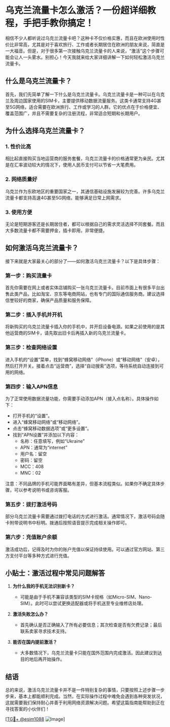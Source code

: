 # 乌克兰流量卡怎么激活？一份超详细教程，手把手教你搞定！

相信不少人都听说过乌克兰流量卡吧？这种卡不仅价格实惠，而且在欧洲使用时性价比非常高，尤其是对于喜欢旅行、工作或者长期居住在欧洲的朋友来说，简直是一大福音。但是，对于很多第一次接触乌克兰流量卡的人来说，“激活”这个步骤可能会让人一头雾水。别担心！今天我就来给大家详细讲解一下如何轻松激活乌克兰流量卡。

## 什么是乌克兰流量卡？

首先，我们先简单了解一下什么是乌克兰流量卡。乌克兰流量卡是一种可以在乌克兰及周边国家使用的SIM卡，主要提供移动数据流量服务。这类卡通常支持4G甚至5G网络，适合需要在欧洲旅行、工作或学习的人群。它的优点在于价格便宜、覆盖范围广，并且不需要复杂的注册流程，非常适合短期和长期用户。

## 为什么选择乌克兰流量卡？

### 1. 性价比高
相比起直接购买当地运营商的服务套餐，乌克兰流量卡的价格通常更为亲民。尤其是在汇率波动较大的情况下，使用人民币支付可以节省一大笔费用。

### 2. 网络质量好
乌克兰作为东欧地区的重要国家之一，其通信基础设施发展较为完善。许多乌克兰流量卡都支持高速4G甚至5G网络，能够满足日常上网需求。

### 3. 使用方便
无论是短期游客还是长期居住者，都可以根据自己的需求灵活选择不同套餐。而且大多数流量卡都不需要押金，插卡即用，非常便捷。

## 如何激活乌克兰流量卡？

接下来就是大家最关心的部分了——如何激活乌克兰流量卡？以下是具体步骤：

### 第一步：购买流量卡
首先你需要在网上或者实体店铺购买一张乌克兰流量卡。目前市面上有很多平台出售此类产品，比如淘宝、京东等电商网站，也有专门的国际通信服务商。建议选择信誉较好的商家，确保产品质量和服务保障。

### 第二步：插入手机并开机
将新购买的乌克兰流量卡插入你的手机中，并开启设备电源。如果之前使用的是其他运营商的SIM卡，请先取出旧卡后再插入新的乌克兰流量卡。

### 第三步：检查网络设置
进入手机的“设置”菜单，找到“蜂窝移动网络”（iPhone）或“移动网络”（安卓），然后打开开关。接着点击“运营商”，选择“自动搜索”选项，等待系统自动连接到可用的网络。

### 第四步：输入APN信息
为了正常使用数据流量功能，你需要手动添加APN（接入点名称）。具体操作如下：
- 打开手机的“设置”。
- 进入“蜂窝移动网络”或“移动网络”。
- 点击“蜂窝移动数据选项”或“更多设置”。
- 找到“APN设置”并添加以下内容：
  - 名称：任意填写，例如“Ukraine”
  - APN：通常为“internet”
  - 用户名：留空
  - 密码：留空
  - MCC：408
  - MNC：02

注意：不同品牌的手机可能界面略有差异，但基本流程类似。如果你不确定具体步骤，可以参考说明书或咨询客服。

### 第五步：拨打激活号码
部分乌克兰流量卡需要通过拨打电话的方式进行激活。通常情况下，激活号码会随卡附带说明书中标明。拨通后按照语音提示完成相关操作即可。

### 第六步：充值账户余额
激活成功后，记得及时为你的账户充值以保证持续使用。可以通过官方网站、第三方支付平台等多种方式进行充值。

## 小贴士：激活过程中常见问题解答

1. **为什么我的手机无法识别新卡？**
   - 可能是由于手机不兼容该类型的SIM卡规格（如Micro-SIM、Nano-SIM）。此时可以尝试更换适配器或将手机送至专业维修店处理。

2. **激活失败怎么办？**
   - 首先确认是否正确输入了所有必要信息；其次检查是否有欠费记录；最后联系卖家寻求技术支持。

3. **能否在国内提前激活？**
   - 大多数情况下，乌克兰流量卡只能在国外范围内完成激活。因此建议到达目的地后再开始操作。

## 结语

总的来说，激活乌克兰流量卡并不是一件特别复杂的事情，只要按照上述步骤一步步来，基本上都能顺利完成。当然，在实际操作过程中难免会遇到各种突发状况，这就需要我们保持耐心并善于利用网络资源解决问题。希望这篇指南能帮助到正在寻找答案的小伙伴们！

[[TG💪+ @esim1088](https://t.me/s/esim1088) ![Image](https://i.postimg.cc/4NQfJmqS/Snipaste-2025-05-13-00-14-12.png)]
